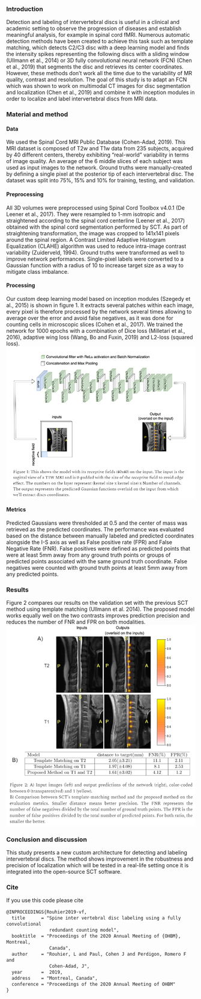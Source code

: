 ﻿### Introduction 
Detection and labeling of intervertebral discs is useful in a clinical and academic setting to observe the progression of diseases and establish meaningful analysis, for example in spinal cord fMRI. Numerous automatic detection methods have been created to achieve this task such as template matching, which detects C2/C3 disc with a deep learning model and finds the intensity spikes representing the following discs with a sliding window (Ullmann et al., 2014) or 3D fully convolutional neural network (FCN)  (Chen et al., 2019) that segments the disc and retrieves its center coordinates. However, these methods don’t work all the time due to the variability of MR quality, contrast and resolution. The goal of this study is to adapt an FCN which was shown to work on multimodal CT images for disc segmentation and localization (Chen et al., 2019) and combine it with inception modules in order to localize and label intervertebral discs from MRI data.

### Material and method
#### Data
We used the Spinal Cord MRI Public Database (Cohen-Adad, 2019). This MRI dataset is composed of T2w and T1w data from 235 subjects, acquired by 40 different centers, thereby exhibiting “real-world” variability in terms of image quality. An average of the 6 middle slices of each subject was used as input images to the network. Ground truths were manually-created by defining a single pixel at the posterior tip of each intervertebral disc. The dataset was split into 75%, 15% and 10% for training, testing, and validation. 

#### Preprocessing
All 3D volumes were preprocessed using Spinal Cord Toolbox v4.0.1 (De Leener et al., 2017). They were resampled to 1-mm isotropic and straightened according to the spinal cord centerline (Leener et al., 2017) obtained with the spinal cord segmentation performed by SCT. As part of straightening transformation, the image was cropped to 141x141 pixels around the spinal region. A Contrast Limited Adaptive Histogram Equalization (CLAHE) algorithm was used to reduce intra-image contrast variability (Zuiderveld, 1994). Ground truths were transformed as well to improve network performances. Single-pixel labels were converted to a Gaussian function with a radius of 10 to increase target size as a way to mitigate class imbalance.

#### Processing
Our custom deep learning model based on inception modules (Szegedy et al., 2015) is shown in figure 1. It extracts several patches within each image, every pixel is therefore processed by the network several times allowing to average over the error and avoid false negatives, as it was done for counting cells in microscopic slices (Cohen et al., 2017).  We trained the network for 1000 epochs with a combination of Dice loss (Milletari et al., 2016), adaptive wing loss (Wang, Bo and Fuxin, 2019) and L2-loss (squared loss). 
![figure1](figure/figure1.PNG)
#### Metrics
Predicted Gaussians were thresholded at 0.5 and the center of mass was retrieved as the predicted coordinates. The performance was evaluated based on the distance between manually labeled and predicted coordinates alongside the I-S axis as well as False positive rate (FPR) and False Negative Rate (FNR). False positives were defined as predicted points that were at least 5mm away from any ground truth points or groups of predicted points associated with the same ground truth coordinate. False negatives were counted with ground truth points at least 5mm away from any predicted points.

### Results 
Figure 2 compares our results on the validation set with the previous SCT method using template matching (Ullmann et al. 2014). The proposed model works equally well on the two contrasts improves prediction precision and reduces the number of FNR and FPR on both modalities.
![figure2](figure/figure2.PNG)

### Conclusion and discussion 
This study presents a new custom architecture for detecting and labeling intervertebral discs. The method shows improvement in the robustness and precision of localization which will be tested in a real-life setting once it is integrated into the open-source SCT software.

### Cite
If you use this code please cite 
~~~
@INPROCEEDINGS{Rouhier2019-vf,
  title      = "Spine inter vertebral disc labeling using a fully convolutional
                redundant counting model",
  booktitle  = "Proceedings of the 2020 Annual Meeting of {OHBM}, Montreal,
                Canada",
  author     = "Rouhier, L and Paul, Cohen J and Perdigon, Romero F and
                Cohen-Adad, J",
  year       =  2019,
  address    = "Montreal, Canada",
  conference = "Proceedings of the 2020 Annual Meeting of OHBM"
}
~~~

